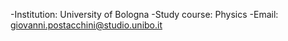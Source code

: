 -Institution: University of Bologna
-Study course: Physics
-Email: giovanni.postacchini@studio.unibo.it

<!---
GiovanniPostacchini/GiovanniPostacchini is a ✨ special ✨ repository because its `README.md` (this file) appears on your GitHub profile.
You can click the Preview link to take a look at your changes.
--->

